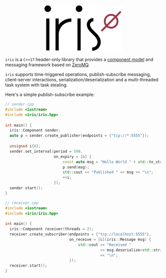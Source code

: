 <p align="center">
  <img height="150" src="img/logo.png"/>  
</p>

`iris` is a `C++17` header-only library that provides a [component model](https://en.wikipedia.org/wiki/Component-based_software_engineering) and messaging framework based on [ZeroMQ](https://zeromq.org/). 

`iris` supports time-triggered operations, publish-subscribe messaging, client-server interactions, serialization/deserialization and a multi-threaded task system with task stealing.

Here's a simple publish-subscribe example:

```cpp
// sender.cpp
#include <iostream>
#include <iris/iris.hpp>

int main() {
  iris::Component sender;
  auto p = sender.create_publisher(endpoints = {"tcp://*:5555"});

  unsigned i{0};
  sender.set_interval(period = 500, 
                      on_expiry = [&] { 
                          const auto msg = "Hello World " + std::to_string(i);
                          p.send(msg);
                          std::cout << "Published " << msg << "\n";
                          ++i;
                      });
  sender.start();
}
```


```cpp
// receiver.cpp
#include <iostream>
#include <iris/iris.hpp>

int main() {
  iris::Component receiver(threads = 2);
  receiver.create_subscriber(endpoints = {"tcp://localhost:5555"},
                             on_receive = [&](iris::Message msg) {
                                 std::cout << "Received "
                                           << msg.deserialize<std::string>()
                                           << "\n";
                             });
  receiver.start();
}
```
